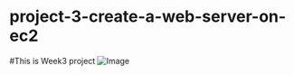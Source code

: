 # project-3-create-a-web-server-on-ec2

#This is Week3 project 
![Image](https://github.com/user-attachments/assets/c14acdc6-0189-4fdc-b0a1-480492532167)
